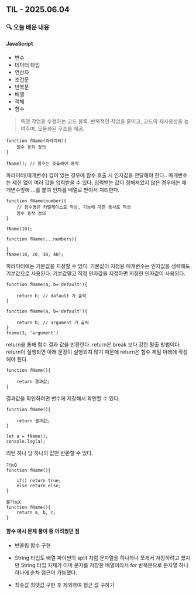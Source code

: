 ## TIL - 2025.06.04

### 🔍 오늘 배운 내용

#### JavaScript
- 변수
- 데이터 타입
- 연산자
- 조건문
- 반복문
- 배열
- 객체
- 함수
> 특정 작업을 수행하는 코드 블록. 반복적인 작업을 줄이고, 코드의 재사용성을 높여주며, 모듈화된 구조를 제공. 
```
function fName(파라미터){ 
    함수 동작 정의
}

fName(); // 함수는 호출해야 동작
```

파라미터(매개변수) 값이 있는 경우에 함수 호출 시 인자값을 전달해야 한다.. 매개변수는 제한 없이 여러 값을 입력받을 수 있다. 입력받는 값이 정해져있지 않은 경우에는 매개변수앞에 ...를 붙여 인자를 배열로 받아서 처리한다.
```
function fName(number){ 
    // 함수명은 카멜케이스로 작성, 기능에 대한 동사로 작성
    함수 동작 정의
}

fName(10);

function fName(...numbers){

}
fName(10, 20, 30, 40);
```
파라미터에는 기본값을 지정할 수 있다. 기본값이 지정된 매개변수는 인자값을 생략해도 기본값으로 사용된다. 기본값말고 직접 인자값을 지정하면 지정한 인자값이 사용된다.
```
function fName(a, b='default'){

    return b; // dafault 가 출력
}

function fName(a, b='default'){

    return b; // argument 가 출력
}
fname(3, 'argument')
```

return을 통해 함수 결과 값을 반환한다. return은 break 보다 강한 탈출 방법이다. return이 실행되면 아래 문장이 실행되지 않기 때문에 return은 함수 제일 아래에 작성해야 된다.
```
function fName(){

    return 결과값;
}
```

결과값을 확인하려면 변수에 저장해서 확인할 수 있다.
```
function fName(){

    return 결과값;
}

let a = fName();
console.log(a);
```

리턴 하나 당 하나의 값만 반환할 수 있다.
```
가능O
function fName(){

    if() return true;
    else return else;
} 

불가능X
function fName(){
    return a, b, c;
} 
```

#### 함수 예시 문제 풀이 중 어려웠던 점
- 반올림 함수 구현


- String 타입도 배열
파이썬의 split 처럼 문자열을 하나하나 쪼개서 저장하려고 했지만 String 타입 자체가 이미 문자를 저장한 배열이라서 for 반복문으로 문자열 하나하나에 순차 접근이 가능했다.

- 최솟값 최댓값 구한 후 제외하여 평균 값 구하기





